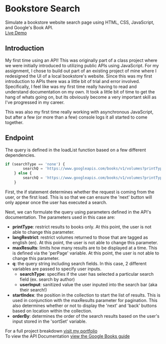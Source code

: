 # Bookstore Search
Simulate a bookstore website search page using HTML, CSS, JavaScript, and Google's Book API.
<br/> [Live Demo](https://bookstore.leeorburton.com)

## Introduction
My first time using an API! This was originally part of a class project where we were initially introduced to utilizing public APIs using JavaScript. For my assignment, I chose to build out part of an existing project of mine where I redesigned the UI of a local bookstore's website. Since this was my first introduction to APIs there was a little bit of trial and error involved. Specifically, I feel like was my first time really having to read and understand documentation on my own. It took a little bit of time to get the hang of whats going on, but its obviously become a very important skill as I've progressed in my career. 

This was also my first time really working with asynchronous JavaScript, but after a few (or more than a few) console logs it all started to come together.

## Endpoint
The query is defined in the loadList function based on a few different dependencies.

```js
if (searchType == 'none') {
        searchQ = 'https://www.googleapis.com/books/v1/volumes?printType=books&langRestrict=en&maxResults=' + perPage + '&q=' + userInput + '&startIndex=' + (lastPage * perPage) + '&orderBy=' + sortSet;
    } else {
        searchQ = 'https://www.googleapis.com/books/v1/volumes?printType=books&langRestrict=en&maxResults=' + perPage + '&q=' + searchType + ':' + userInput + '&startIndex=' + (lastPage * perPage) + '&orderBy=' + sortSet;
    }
```

First, the if statement determines whether the request is coming from the user, or the first load. This is so that we can ensure the 'next' button will only appear once the user has executed a search.

Next, we can formulate the query using parameters defined in the API's documentation. The parameters used in this case are:
- **printType**: restrict results to books only. At this point, the user is not able to change this parameter.
- **langRestrict**: restrict volumes returned to those that are tagged as english (en). At this point, the user is not able to change this parameter.
- **maxResults**: limits how many results are to be displayed at a time. This is defined via the 'perPage' variable. At this point, the user is not able to change this parameter.
- **q**: the query string including search fields. In this case, 2 different variables are passed to specify user inputs.
  -  **searchType**: specifies if the user has selected a particular search field (ex. search by author)
  -  **userInput**: sanitized value the user inputed into the search bar (aka their search!)
- **startIndex**: the position in the collection to start the list of results. This is used in conjunction with the maxResults parameter for pagination. This also determines whether or not to display the 'next' and 'back' buttons based on location within the collection.
- **orderBy**: determines the order of the search results based on the user's input stored in the 'sortSet' variable.


For a full project breakdown [visit my portfolio](https://leeorburton.com/search.html)<br/>
To view the API Documentation [view the Google Books guide](https://developers.google.com/books/docs/v1/using#query-params)
